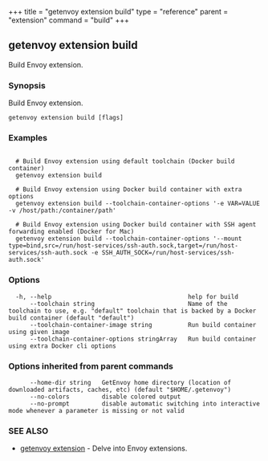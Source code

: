 +++
title = "getenvoy extension build"
type = "reference"
parent = "extension"
command = "build"
+++
## getenvoy extension build

Build Envoy extension.

### Synopsis


Build Envoy extension.

```
getenvoy extension build [flags]
```

### Examples

```

  # Build Envoy extension using default toolchain (Docker build container)
  getenvoy extension build

  # Build Envoy extension using Docker build container with extra options
  getenvoy extension build --toolchain-container-options '-e VAR=VALUE -v /host/path:/container/path'

  # Build Envoy extension using Docker build container with SSH agent forwarding enabled (Docker for Mac)
  getenvoy extension build --toolchain-container-options '--mount type=bind,src=/run/host-services/ssh-auth.sock,target=/run/host-services/ssh-auth.sock -e SSH_AUTH_SOCK=/run/host-services/ssh-auth.sock'
```

### Options

```
  -h, --help                                      help for build
      --toolchain string                          Name of the toolchain to use, e.g. "default" toolchain that is backed by a Docker build container (default "default")
      --toolchain-container-image string          Run build container using given image
      --toolchain-container-options stringArray   Run build container using extra Docker cli options
```

### Options inherited from parent commands

```
      --home-dir string   GetEnvoy home directory (location of downloaded artifacts, caches, etc) (default "$HOME/.getenvoy")
      --no-colors         disable colored output
      --no-prompt         disable automatic switching into interactive mode whenever a parameter is missing or not valid
```

### SEE ALSO

* [getenvoy extension](/reference/getenvoy_extension)	 - Delve into Envoy extensions.

